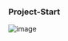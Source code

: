 ### Project-Start


![image](https://user-images.githubusercontent.com/94774284/178187420-211c0b71-4ef5-4a6f-82a5-adfc4b00cb9f.png)
